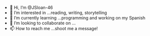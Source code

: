 - 👋 Hi, I’m @JSloan-46
- 👀 I’m interested in ...reading, writing, storytelling
- 🌱 I’m currently learning ...programming and working on my Spanish
- 💞️ I’m looking to collaborate on ...
- 📫 How to reach me ...shoot me a message!

<!---
JSloan-46/JSloan-46 is a ✨ special ✨ repository because its `README.md` (this file) appears on your GitHub profile.
You can click the Preview link to take a look at your changes.
--->
